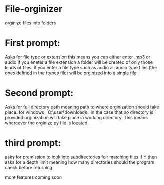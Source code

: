 # File-orginizer

orginize files into folders

# First prompt:

Asks for file type or extension this means you can either enter .mp3 or audio if you eneter a file extension a folder will be created of only those kinds of files. if you enter a file type such as audio all audio type files (the ones defined in the ftypes file) will be orginized into a single file

# Second prompt:

Asks for full directory path meaning path to where orginization should take place. for windows : C:\\user\\downloads . in the case that no directory is provided orginization will take place in working directory. This means whereever the orginize.py file is located.

# third prompt:

asks for premission to look into subdirectories foir matching files
if Y then asks for a depth limit meaning how many directories should the program check before returning

more features coming soon
